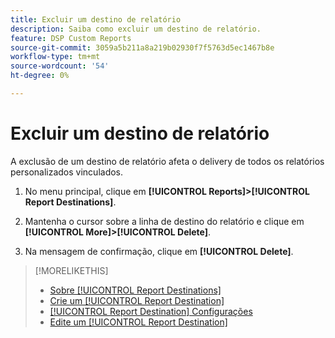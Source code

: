 ```yaml
---
title: Excluir um destino de relatório
description: Saiba como excluir um destino de relatório.
feature: DSP Custom Reports
source-git-commit: 3059a5b211a8a219b02930f7f5763d5ec1467b8e
workflow-type: tm+mt
source-wordcount: '54'
ht-degree: 0%

---
```


# Excluir um destino de relatório

A exclusão de um destino de relatório afeta o delivery de todos os relatórios personalizados vinculados.

1. No menu principal, clique em **[!UICONTROL Reports]>[!UICONTROL Report Destinations]**.

1. Mantenha o cursor sobre a linha de destino do relatório e clique em **[!UICONTROL More]>[!UICONTROL Delete]**.

1. Na mensagem de confirmação, clique em **[!UICONTROL Delete]**.

>[!MORELIKETHIS]
>
>* [Sobre [!UICONTROL Report Destinations]](/help/dsp/reports/report-destinations/report-destination-about.md)
>* [Crie um [!UICONTROL Report Destination]](/help/dsp/reports/report-destinations/report-destination-create.md)
>* [[!UICONTROL Report Destination] Configurações](/help/dsp/reports/report-destinations/report-destination-settings.md)
>* [Edite um [!UICONTROL Report Destination]](/help/dsp/reports/report-destinations/report-destination-edit.md)

